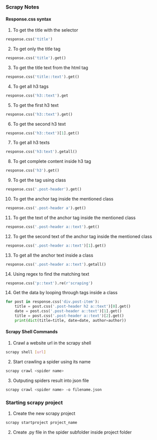 ### Scrapy Notes

#### Response.css syntax
1. To get the title with the selector
```python
response.css('title')
```
2. To get only the title tag
```python
response.css('title').get()
```
3. To get the title text from the html tag
```python
response.css('title::text').get()
```
4. To get all h3 tags
```python
response.css('h3::text').get
```
5. To get the first h3 text
```python
response.css('h3::text').get()
```
6. To get the second h3 text
```python
response.css('h3::text')[1].get()
```
7. To get all h3 texts
```python
response.css('h3:text').getall()
```
8. To get complete content inside h3 tag
```python
response.css('h3').get()
```
9. To get the tag using class
```python
response.css('.post-header').get()
```
10. To get the anchor tag inside the mentioned class
```python
response.css('.post-header a').get()
```
11. To get the text of the anchor tag inside the mentioned class
```python
response.css('.post-header a::text').get()
```
12. To get the second text of the anchor tag inside the mentioned class
```python
response.css('.post-header a::text')[1].get()
```
13. To get all the anchor text inside a class
```python
response.css('.post-header a::text').getall()
```
14. Using regex to find the matching text
```python
response.css('p::text').re(r'scraping')
```
14. Get the data by looping through tags inside a class
```python
for post in response.css('div.post-item'):
	title = post.css('.post-header h2 a::text')[0].get()
	date = post.css('.post-header a::text')[1].get()
	title = post.css('.post-header a::text')[2].get()
	print(dict(title=title, date=date, author=author))

```

#### Scrapy Shell Commands

1. Crawl a website url in the scrapy shell
```bash
scrapy shell [url]
```

2. Start crawling a spider using its name
```bash
scrapy crawl <spider name>
```

3. Outputing spiders result into json file
```bash
scrapy crawl <spider name> -o filename.json
```

### Starting scrapy project

1. Create the new scrapy project
```bash
scrapy startproject project_name
```

2. Create .py file in the spider subfolder inside project folder
